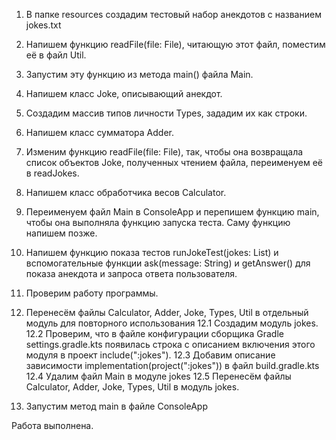 1. В папке resources создадим тестовый набор анекдотов с названием jokes.txt
2. Напишем функцию readFile(file: File), читающую этот файл, поместим её в файл Util.
3. Запустим эту функцию из метода main() файла Main.
4. Напишем класс Joke, описывающий анекдот.
5. Создадим массив типов личности Types, зададим их как строки.
6. Напишем класс сумматора Adder.
7. Изменим функцию readFile(file: File), так, чтобы она возвращала список объектов Joke, 
   полученных чтением файла, переименуем её в readJokes.
8. Напишем класс обработчика весов Calculator.
9. Переименуем файл Main в ConsoleApp и перепишем функцию main, чтобы она выполняла
   функцию запуска теста. Саму функцию напишем позже.
10. Напишем функцию показа тестов runJokeTest(jokes: List<Joke>) и вспомогательные функции
   ask(message: String) и getAnswer() для показа анекдота и запроса ответа пользователя.
11. Проверим работу программы.

12. Перенесём файлы Calculator, Adder, Joke, Types, Util в отдельный модуль 
    для повторного использования
12.1 Создадим модуль jokes. 
12.2 Проверим, что в файле конфигурации сборщика Gradle settings.gradle.kts
     появилась строка с описанием включения этого модуля в проект include(":jokes").
12.3 Добавим описание зависимости implementation(project(":jokes")) в файл build.gradle.kts
12.4 Удалим файл Main в модуле jokes
12.5 Перенесём файлы Calculator, Adder, Joke, Types, Util в модуль jokes.
13. Запустим метод main в файле ConsoleApp

Работа выполнена.